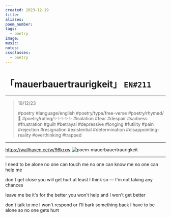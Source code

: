 ```yaml
---
created: 2023-12-19
title:
aliases:
poem_number:
tags:
  - poetry
image:
music:
notes:
cssclasses:
  - poetry
---
```

# 「mauerbauertraurigkeit」 `EN#211`

---

> 19/12/23
> 
> #poetry 
> #language/english 
> #poetry/type/free-verse 
> #poetry/rhymed/🔴 
> #poetry/rating/✨✨✨✨✨ 
> #isolation #fear #despair #sadness #frustration #guilt #betrayal #depressive #longing #futility #pain #rejection #resignation #existential #determination #disappointing-reality #overthinking #trapped 

---

https://wallhaven.cc/w/96krxw
![poem-mauerbauertraurigkeit](../!art/poem-mauerbauertraurigkeit.png)


---

I need to be alone
no one can touch me
no one can know me
no one can help me

don't get close
you will get hurt
at least I think so —
I'm not taking any chances

leave me be
it's for the better
you won't help
and I won't get better

don't talk to me
I won't respond
or I'll bark something back
I have to be alone so no one gets hurt